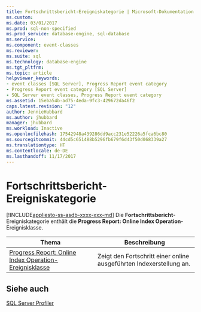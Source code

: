 ```yaml
---
title: Fortschrittsbericht-Ereigniskategorie | Microsoft-Dokumentation
ms.custom: 
ms.date: 03/01/2017
ms.prod: sql-non-specified
ms.prod_service: database-engine, sql-database
ms.service: 
ms.component: event-classes
ms.reviewer: 
ms.suite: sql
ms.technology: database-engine
ms.tgt_pltfrm: 
ms.topic: article
helpviewer_keywords:
- event classes [SQL Server], Progress Report event category
- Progress Report event category [SQL Server]
- SQL Server event classes, Progress Report event category
ms.assetid: 15eba54b-ad75-4eda-9fc3-429672da46f2
caps.latest.revision: "12"
author: JennieHubbard
ms.author: jhubbard
manager: jhubbard
ms.workload: Inactive
ms.openlocfilehash: 17542948a439286dd9acc231e52226a5fca6bc80
ms.sourcegitcommit: 44cd5c651488b5296fb679f6d43f50d068339a27
ms.translationtype: HT
ms.contentlocale: de-DE
ms.lasthandoff: 11/17/2017
---
```

# <a name="progress-report-event-category"></a>Fortschrittsbericht-Ereigniskategorie
[!INCLUDE[appliesto-ss-asdb-xxxx-xxx-md](../../includes/appliesto-ss-asdb-xxxx-xxx-md.md)] Die **Fortschrittsbericht**-Ereigniskategorie enthält die **Progress Report: Online Index Operation**-Ereignisklasse.  
  
|Thema|Beschreibung|  
|-----------|-----------------|  
|[Progress Report: Online Index Operation-Ereignisklasse](../../relational-databases/event-classes/progress-report-online-index-operation-event-class.md)|Zeigt den Fortschritt einer online ausgeführten Indexerstellung an.|  
  
## <a name="see-also"></a>Siehe auch  
 [SQL Server Profiler](../../tools/sql-server-profiler/sql-server-profiler.md)  
  
  
